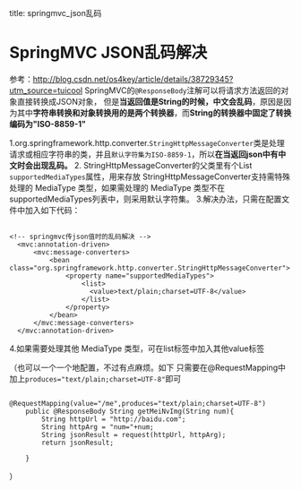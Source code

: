 title: springmvc_json乱码 

#  SpringMVC JSON乱码解决 
参考：http://blog.csdn.net/os4key/article/details/38729345?utm_source=tuicool
SpringMVC的` @ResponseBody `注解可以将请求方法返回的对象直接转换成JSON对象，
但是**当返回值是String的时候，中文会乱码**，原因是因为其中**字符串转换和对象转换用的是两个转换器**，而**String的转换器中固定了转换编码为"ISO-8859-1"**

1.org.springframework.http.converter.` StringHttpMessageConverter `类是处理请求或相应字符串的类，并且` 默认字符集为ISO-8859-1 `，所以**在当返回json中有中文时会出现乱码。**
2. StringHttpMessageConverter的父类里有个List<MediaType> ` supportedMediaTypes `属性，用来存放 StringHttpMessageConverter支持需特殊处理的 MediaType 类型，如果需处理的 MediaType 类型不在 supportedMediaTypes列表中，则采用默认字符集。
3.解决办法，只需在配置文件中加入如下代码：
```

<!-- springmvc传json值时的乱码解决 -->
  <mvc:annotation-driven>
      <mvc:message-converters>
          <bean class="org.springframework.http.converter.StringHttpMessageConverter">
              <property name="supportedMediaTypes">
                  <list>
                    <value>text/plain;charset=UTF-8</value>
                  </list>
              </property>
          </bean>
      </mvc:message-converters>
  </mvc:annotation-driven>

```
4.如果需要处理其他 MediaType 类型，可在list标签中加入其他value标签

（也可以一个一个地配置，不过有点麻烦。如下
只需要在@RequestMapping中加上` produces="text/plain;charset=UTF-8" `即可
```

@RequestMapping(value="/me",produces="text/plain;charset=UTF-8")
	public @ResponseBody String getMeiNvImg(String num){
		String httpUrl = "http://baidu.com";
		String httpArg = "num="+num;
		String jsonResult = request(httpUrl, httpArg);
		return jsonResult;
		
	}

```
）